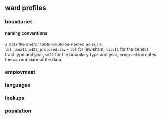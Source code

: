 ## ward profiles

###  boundaries

#### naming conventions

a data file and/or table would be named as such: `lbl_lsoa11_wd22_proposed.csv` - `lbl` for lewisham, `lsoa11` for the census tract type and year, `wd22` for the boundary type and year, `proposed` indicates the current state of the data.

  
### employment
### languages
### lookups
### population
